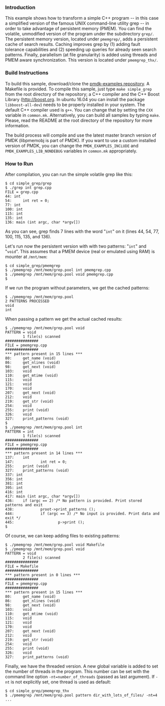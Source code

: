 ### Introduction

This example shows how to transform a simple C++ program -- in this case a
simplified version of the famous UNIX command-line utility grep -- in order to
take advantage of persistent memory (PMEM). You can find the volatile,
unmodified version of the program under the subdirectory `grep/`. The
persistent memory version, located under `pmemgrep/`, adds a persistent cache
of search results. Caching improves grep by (1) adding fault tolerance
capabilities and (2) speeding up queries for already seen search patterns.
Finally, parallelism (at file granularity) is added using threads and PMEM
aware synchronization. This version is located under `pmemgrep_thx/`.

### Build Instructions

To build this sample, download/clone the [pmdk-examples
repository](https://github.com/pmem/pmdk-examples).  A Makefile is provided. To
compile this sample, just type `make simple_grep` from the root directory of
the repository; a C++ compiler and the C++ Boost Library (http://boost.org. In
ubuntu 16.04 you can install the package `libboost-all-dev`) needs to be
properly installed in your system. The default C++ compiler used is `g++`. You
can change that by setting the `CXX` variable in `common.mk`. Alternatively,
you can build all samples by typing `make`. Please, read the README at the root
directory of the repository for more information.

The build process will compile and use the latest master branch version of PMDK
(libpmemobj is part of PMDK). If you want to use a custom installed version of
PMDK, you can change the `PMDK_EXAMPLES_INCLUDE` and
`PMDK_EXAMPLES_LIB_NONDEBUG` variables in `common.mk` appropriately.

### How to Run

After compilation, you can run the simple volatile grep like this:

	$ cd simple_grep/grep
	$ ./grep int grep.cpp
	FILE = grep.cpp
	44: int
	54:     int ret = 0;
	77: int
	100: int
	115: int
	135: int
	136: main (int argc, char *argv[])

As you can see, grep finds 7 lines with the word "`int`" on it (lines 44, 54,
77, 100, 115, 135, and 136).

Let's run now the persistent version with with two patterns: "`int`" and
"`void`".  This assumes that a PMEM device (real or emulated using RAM) is
mounter at `/mnt/mem`:

	$ cd simple_grep/pmemgrep
	$ ./pmemgrep /mnt/mem/grep.pool int pmemgrep.cpp
	$ ./pmemgrep /mnt/mem/grep.pool void pmemgrep.cpp
	$

If we run the program without parameters, we get the cached patterns:

	$ ./pmemgrep /mnt/mem/grep.pool
	2 PATTERNS PROCESSED
	void
	int

When passing a pattern we get the actual cached results:

	$ ./pmemgrep /mnt/mem/grep.pool void
	PATTERN = void
        	1 file(s) scanned
	###############
	FILE = pmemgrep.cpp
	###############
	*** pattern present in 15 lines ***
	80:     get_name (void)
	86:     get_nlines (void)
	98:     get_next (void)
	103:    void
	110:    get_mtime (void)
	115:    void
	121:    void
	170:    void
	207:    get_next (void)
	212:    void
	219:    get_str (void)
	254:    void
	255:    print (void)
	326:    void
	327:    print_patterns (void)
	$
	$ ./pmemgrep /mnt/mem/grep.pool int
	PATTERN = int
        	1 file(s) scanned
	###############
	FILE = pmemgrep.cpp
	###############
	*** pattern present in 14 lines ***
	137:    int
	147:            int ret = 0;
	255:    print (void)
	327:    print_patterns (void)
	337: int
	356: int
	381: int
	395: int
	416: int
	417: main (int argc, char *argv[])
	436:    if (argc == 2) /* No pattern is provided. Print stored patterns and exit
	438:            proot->print_patterns ();
	444:            if (argc == 3) /* No input is provided. Print data and exit */
	445:                    p->print ();
	$

Of course, we can keep adding files to existing patterns:

	$ ./pmemgrep /mnt/mem/grep.pool void Makefile
	$ ./pmemgrep /mnt/mem/grep.pool void
	PATTERN = void
        	2 file(s) scanned
	###############
	FILE = Makefile
	###############
	*** pattern present in 0 lines ***
	###############
	FILE = pmemgrep.cpp
	###############
	*** pattern present in 15 lines ***
	80:     get_name (void)
	86:     get_nlines (void)
	98:     get_next (void)
	103:    void
	110:    get_mtime (void)
	115:    void
	121:    void
	170:    void
	207:    get_next (void)
	212:    void
	219:    get_str (void)
	254:    void
	255:    print (void)
	326:    void
	327:    print_patterns (void)

Finally, we have the threaded version. A new global variable is added to set
the number of threads in the program. This number can be set with the command
line option `-nt=number_of_threads` (passed as last argument).  If `-nt` is not
explicitly set, one thread is used as default:

	$ cd simple_grep/pmemgrep_thx
	$ ./pmemgrep /mnt/mem/grep.pool pattern dir_with_lots_of_files/ -nt=4
	...


